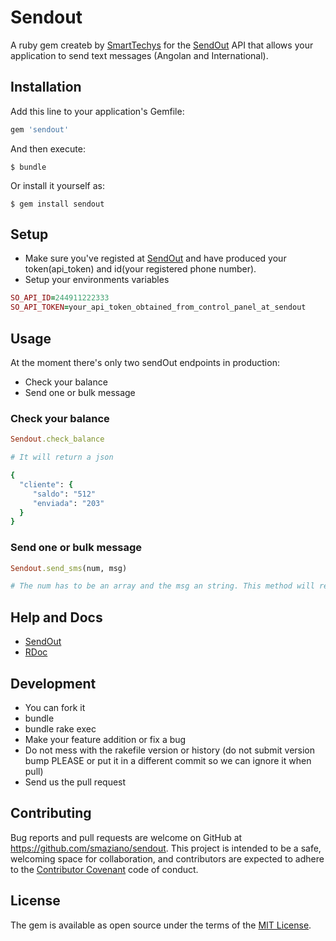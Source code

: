 # Sendout

A ruby gem createb by [SmartTechys](http://www.smarttechys.co.ao) for the [SendOut](https://www.sendoutapp.com) API that allows your application to send text messages (Angolan and International).

## Installation

Add this line to your application's Gemfile:

```ruby
gem 'sendout'
```

And then execute:

    $ bundle

Or install it yourself as:

    $ gem install sendout

## Setup

- Make sure you've registed at [SendOut](https://www.sendoutapp.com) and have produced your token(api_token) and id(your registered phone number).
- Setup your environments variables
```ruby
SO_API_ID=244911222333
SO_API_TOKEN=your_api_token_obtained_from_control_panel_at_sendout
```

## Usage

At the moment there's only two sendOut endpoints in production:

- Check your balance
- Send one or bulk message

### Check your balance

```ruby
Sendout.check_balance

# It will return a json

{ 
  "cliente": {
     "saldo": "512"
     "enviada": "203"
  } 
}
```

### Send one or bulk message

```ruby
Sendout.send_sms(num, msg)

# The num has to be an array and the msg an string. This method will return a boolean
```
## Help and Docs

- [SendOut](https://www.sendoutapp.com)
- [RDoc](https://www.rubydoc.info/gems/0.0.1)

## Development

- You can fork it
- bundle
- bundle rake exec
- Make your feature addition or fix a bug
- Do not  mess with the rakefile version or history (do not submit version bump PLEASE or put it in a different commit so we can ignore it when pull)
- Send us the pull request

## Contributing

Bug reports and pull requests are welcome on GitHub at https://github.com/smaziano/sendout. This project is intended to be a safe, welcoming space for collaboration, and contributors are expected to adhere to the [Contributor Covenant](http://contributor-covenant.org) code of conduct.


## License

The gem is available as open source under the terms of the [MIT License](http://opensource.org/licenses/MIT).
